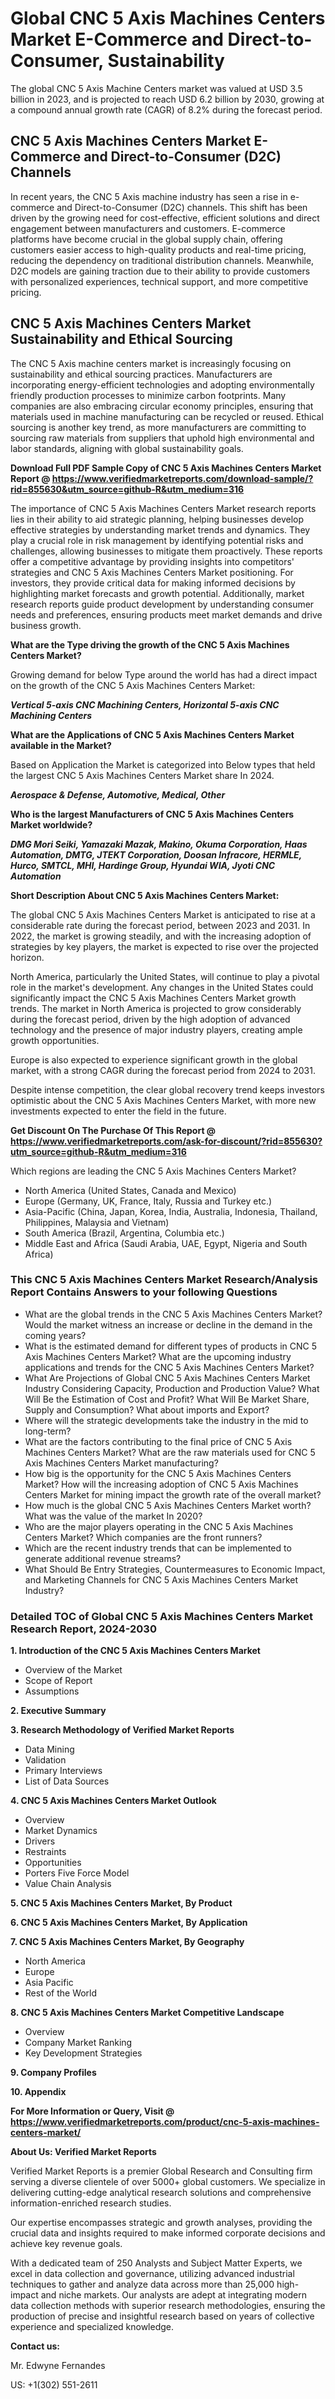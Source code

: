 <h1>Global CNC 5 Axis Machines Centers Market E-Commerce and Direct-to-Consumer, Sustainability</h1><p class=""><p>The global CNC 5 Axis Machine Centers market was valued at USD 3.5 billion in 2023, and is projected to reach USD 6.2 billion by 2030, growing at a compound annual growth rate (CAGR) of 8.2% during the forecast period.</p><h2>CNC 5 Axis Machines Centers Market E-Commerce and Direct-to-Consumer (D2C) Channels</h2><p>In recent years, the CNC 5 Axis machine industry has seen a rise in e-commerce and Direct-to-Consumer (D2C) channels. This shift has been driven by the growing need for cost-effective, efficient solutions and direct engagement between manufacturers and customers. E-commerce platforms have become crucial in the global supply chain, offering customers easier access to high-quality products and real-time pricing, reducing the dependency on traditional distribution channels. Meanwhile, D2C models are gaining traction due to their ability to provide customers with personalized experiences, technical support, and more competitive pricing.</p><h2>CNC 5 Axis Machines Centers Market Sustainability and Ethical Sourcing</h2><p>The CNC 5 Axis machine centers market is increasingly focusing on sustainability and ethical sourcing practices. Manufacturers are incorporating energy-efficient technologies and adopting environmentally friendly production processes to minimize carbon footprints. Many companies are also embracing circular economy principles, ensuring that materials used in machine manufacturing can be recycled or reused. Ethical sourcing is another key trend, as more manufacturers are committing to sourcing raw materials from suppliers that uphold high environmental and labor standards, aligning with global sustainability goals.</p></p><p class=""><strong>Download Full PDF Sample Copy of CNC 5 Axis Machines Centers Market Report @ <a href="https://www.verifiedmarketreports.com/download-sample/?rid=855630&utm_source=github-R&utm_medium=316" target="_blank">https://www.verifiedmarketreports.com/download-sample/?rid=855630&utm_source=github-R&utm_medium=316</a></strong></p><p>The importance of&nbsp;CNC 5 Axis Machines Centers Market research reports lies in their ability to aid strategic planning, helping businesses develop effective strategies by understanding market trends and dynamics. They play a crucial role in risk management by identifying potential risks and challenges, allowing businesses to mitigate them proactively. These reports offer a competitive advantage by providing insights into competitors' strategies and CNC 5 Axis Machines Centers Market positioning. For investors, they provide critical data for making informed decisions by highlighting market forecasts and growth potential. Additionally, market research reports guide product development by understanding consumer needs and preferences, ensuring products meet market demands and drive business growth.</p><p><strong>What are the&nbsp;Type driving the growth of the CNC 5 Axis Machines Centers Market?</strong></p><p id="" class="">Growing demand for below Type around the world has had a direct impact on the growth of the CNC 5 Axis Machines Centers Market:</p><p class=""><em><strong>Vertical 5-axis CNC Machining Centers, Horizontal 5-axis CNC Machining Centers</strong></em></p><p class=""><strong>What are the&nbsp;Applications&nbsp;of CNC 5 Axis Machines Centers Market available in the Market?</strong></p><p id="" class="">Based on Application the Market is categorized into Below types that held the largest CNC 5 Axis Machines Centers Market share In 2024.</p><p class=""><em><strong>Aerospace & Defense, Automotive, Medical, Other</strong></em></p><p class=""><strong>Who is the largest Manufacturers of CNC 5 Axis Machines Centers Market worldwide?</strong></p><p><em><strong>DMG Mori Seiki, Yamazaki Mazak, Makino, Okuma Corporation, Haas Automation, DMTG, JTEKT Corporation, Doosan Infracore, HERMLE, Hurco, SMTCL, MHI, Hardinge Group, Hyundai WIA, Jyoti CNC Automation</strong></em></p><p id="" class=""><strong>Short Description About CNC 5 Axis Machines Centers Market:</strong></p><p>The global CNC 5 Axis Machines Centers Market is anticipated to rise at a considerable rate during the forecast period, between 2023 and 2031. In 2022, the market is growing steadily, and with the increasing adoption of strategies by key players, the market is expected to rise over the projected horizon.</p><p>North America, particularly the United States, will continue to play a pivotal role in the market's development. Any changes in the United States could significantly impact the CNC 5 Axis Machines Centers Market growth trends. The market in North America is projected to grow considerably during the forecast period, driven by the high adoption of advanced technology and the presence of major industry players, creating ample growth opportunities.</p><p>Europe is also expected to experience significant growth in the global market, with a strong CAGR during the forecast period from 2024 to 2031.</p><p>Despite intense competition, the clear global recovery trend keeps investors optimistic about the CNC 5 Axis Machines Centers Market, with more new investments expected to enter the field in the future.</p><p id="" class=""><strong>Get Discount On The Purchase Of This Report @ <a href="https://www.verifiedmarketreports.com/ask-for-discount/?rid=855630?utm_source=github-R&utm_medium=316" target="_blank">https://www.verifiedmarketreports.com/ask-for-discount/?rid=855630?utm_source=github-R&utm_medium=316</a></strong></p><p class="">Which regions are leading the CNC 5 Axis Machines Centers Market?</p><ul><li>North America (United States, Canada and Mexico)</li><li>Europe (Germany, UK, France, Italy, Russia and Turkey etc.)</li><li>Asia-Pacific (China, Japan, Korea, India, Australia, Indonesia, Thailand, Philippines, Malaysia and Vietnam)</li><li>South America (Brazil, Argentina, Columbia etc.)</li><li>Middle East and Africa (Saudi Arabia, UAE, Egypt, Nigeria and South Africa)</li></ul><h3 id="" class="">This CNC 5 Axis Machines Centers Market Research/Analysis Report Contains Answers to your following Questions</h3><ul><li>What are the global trends in the CNC 5 Axis Machines Centers Market? Would the market witness an increase or decline in the demand in the coming years?</li><li>What is the estimated demand for different types of products in CNC 5 Axis Machines Centers Market? What are the upcoming industry applications and trends for the CNC 5 Axis Machines Centers Market?</li><li>What Are Projections of Global CNC 5 Axis Machines Centers Market Industry Considering Capacity, Production and Production Value? What Will Be the Estimation of Cost and Profit? What Will Be Market Share, Supply and Consumption? What about imports and Export?</li><li>Where will the strategic developments take the industry in the mid to long-term?</li><li>What are the factors contributing to the final price of CNC 5 Axis Machines Centers Market? What are the raw materials used for CNC 5 Axis Machines Centers Market manufacturing?</li><li>How big is the opportunity for the CNC 5 Axis Machines Centers Market? How will the increasing adoption of CNC 5 Axis Machines Centers Market for mining impact the growth rate of the overall market?</li><li>How much is the global CNC 5 Axis Machines Centers Market worth? What was the value of the market In 2020?</li><li>Who are the major players operating in the CNC 5 Axis Machines Centers Market? Which companies are the front runners?</li><li>Which are the recent industry trends that can be implemented to generate additional revenue streams?</li><li>What Should Be Entry Strategies, Countermeasures to Economic Impact, and Marketing Channels for CNC 5 Axis Machines Centers Market Industry?</li></ul><h3 id="" class="">Detailed TOC of Global CNC 5 Axis Machines Centers Market Research Report, 2024-2030</h3><p id="" class=""><strong>1. Introduction of the CNC 5 Axis Machines Centers Market</strong></p><ul><li>Overview of the Market</li><li>Scope of Report</li><li>Assumptions</li></ul><p id="" class=""><strong>2. Executive Summary</strong></p><p id="" class=""><strong>3. Research Methodology of Verified Market Reports</strong></p><ul><li>Data Mining</li><li>Validation</li><li>Primary Interviews</li><li>List of Data Sources</li></ul><p id="" class=""><strong>4. CNC 5 Axis Machines Centers Market Outlook</strong></p><ul><li>Overview</li><li>Market Dynamics</li><li>Drivers</li><li>Restraints</li><li>Opportunities</li><li>Porters Five Force Model</li><li>Value Chain Analysis</li></ul><p id="" class=""><strong>5. CNC 5 Axis Machines Centers Market, By Product</strong></p><p id="" class=""><strong>6. CNC 5 Axis Machines Centers Market, By Application</strong></p><p id="" class=""><strong>7. CNC 5 Axis Machines Centers Market, By Geography</strong></p><ul><li>North America</li><li>Europe</li><li>Asia Pacific</li><li>Rest of the World</li></ul><p id="" class=""><strong>8. CNC 5 Axis Machines Centers Market Competitive Landscape</strong></p><ul><li>Overview</li><li>Company Market Ranking</li><li>Key Development Strategies</li></ul><p id="" class=""><strong>9. Company Profiles</strong></p><p id="" class=""><strong>10. Appendix</strong></p><p id="" class=""><strong>For More Information or Query, Visit @ <a href="https://www.verifiedmarketreports.com/product/cnc-5-axis-machines-centers-market/" target="_blank">https://www.verifiedmarketreports.com/product/cnc-5-axis-machines-centers-market/</a></strong></p><p id="" class=""><strong>About Us: Verified Market Reports</strong></p><p id="" class="">Verified Market Reports is a premier Global Research and Consulting firm serving a diverse clientele of over 5000+ global customers. We specialize in delivering cutting-edge analytical research solutions and comprehensive information-enriched research studies.</p><p id="" class="">Our expertise encompasses strategic and growth analyses, providing the crucial data and insights required to make informed corporate decisions and achieve key revenue goals.</p><p id="" class="">With a dedicated team of 250 Analysts and Subject Matter Experts, we excel in data collection and governance, utilizing advanced industrial techniques to gather and analyze data across more than 25,000 high-impact and niche markets. Our analysts are adept at integrating modern data collection methods with superior research methodologies, ensuring the production of precise and insightful research based on years of collective experience and specialized knowledge.</p><p id="" class=""><strong>Contact us:</strong></p><p id="" class="">Mr. Edwyne Fernandes</p><p id="" class="">US: +1(302) 551-2611</p>